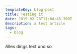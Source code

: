 ```yaml
---
templateKey: blog-post
title: Testing it
date: 2019-02-28T11:04:43.390Z
description: a test article
tags:
  - blog
---
```

Alles dings text und so
